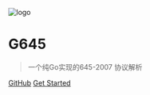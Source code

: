 ![logo](https://docsify.js.org/_media/icon.svg)

# G645

> 一个纯Go实现的645-2007 协议解析

[GitHub](https://github.com/cqqqq/godlt645)
[Get Started](#quick-start)
